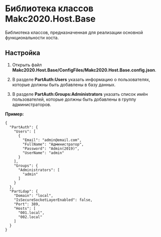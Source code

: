 # Библиотека классов Makc2020.Host.Base

Библиотека классов, предназначенная для реализации основной функциональности хоста.

## Настройка

1. Открыть файл **Makc2020.Host.Base/ConfigFiles/Makc2020.Host.Base.config.json**.

2. В разделе **PartAuth:Users** указать информацию о пользователях, которые должны быть добавлены в базу данных.

3. В разделе **PartAuth:Groups:Administrators** указать список имён пользователей, которые должны быть добавлены в
группу администраторов.

**Пример:**

    {
      "PartAuth": {
        "Users": [
          {
            "Email": "admin@email.com",
            "FullName": "Администратор",
            "Password": "Admin(2019)",
            "UserName": "admin"
          }
        ],
        "Groups": {
          "Administrators": [
            "admin"
          ]
        }
      },
      "PartLdap": {
        "Domain": "local",
        "IsSecureSocketLayerEnabled": false,
        "Port": 389,
        "Hosts": [
          "001.local",
          "002.local"
        ]
      }
    }

